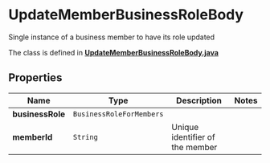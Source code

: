 

# UpdateMemberBusinessRoleBody

Single instance of a business member to have its role updated

The class is defined in **[UpdateMemberBusinessRoleBody.java](../../src/main/java/org/openapitools/model/UpdateMemberBusinessRoleBody.java)**

## Properties

Name | Type | Description | Notes
------------ | ------------- | ------------- | -------------
**businessRole** | `BusinessRoleForMembers` |  | 
**memberId** | `String` | Unique identifier of the member | 




